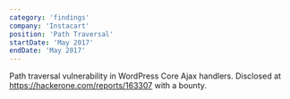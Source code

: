 ```yaml
---
category: 'findings'
company: 'Instacart'
position: 'Path Traversal'
startDate: 'May 2017'
endDate: 'May 2017'
---
```


Path traversal vulnerability in WordPress Core Ajax handlers.
Disclosed at https://hackerone.com/reports/163307 with a bounty.
